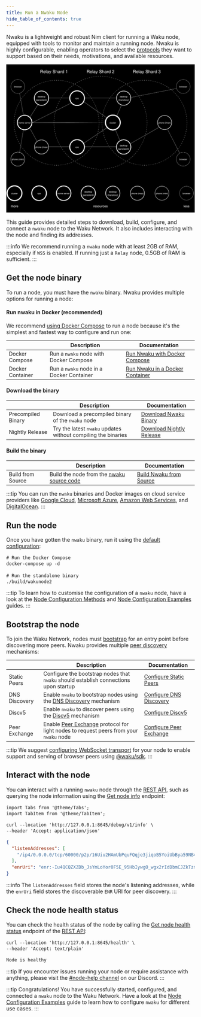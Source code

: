 ```yaml
---
title: Run a Nwaku Node
hide_table_of_contents: true
---
```


Nwaku is a lightweight and robust Nim client for running a Waku node, equipped with tools to monitor and maintain a running node. Nwaku is highly configurable, enabling operators to select the [protocols](/learn/concepts/protocols) they want to support based on their needs, motivations, and available resources.

![waku architecture](/img/architecture.png)

This guide provides detailed steps to download, build, configure, and connect a `nwaku` node to the Waku Network. It also includes interacting with the node and finding its addresses.

:::info
We recommend running a `nwaku` node with at least 2GB of RAM, especially if `WSS` is enabled. If running just a `Relay` node, 0.5GB of RAM is sufficient.
:::

## Get the node binary

To run a node, you must have the `nwaku` binary. Nwaku provides multiple options for running a node:

#### Run nwaku in Docker (recommended)

We recommend [using Docker Compose](/guides/nwaku/run-docker-compose) to run a node because it's the simplest and fastest way to configure and run one:

|                  | Description                              | Documentation                                                     |
| ---------------- | ---------------------------------------- | ----------------------------------------------------------------- |
| Docker Compose   | Run a `nwaku` node with Docker Compose   | [Run Nwaku with Docker Compose](/guides/nwaku/run-docker-compose) |
| Docker Container | Run a `nwaku` node in a Docker Container | [Run Nwaku in a Docker Container](/guides/nwaku/run-docker)       |

#### Download the binary

|                    | Description                                                   | Documentation                                                                      |
| ------------------ | ------------------------------------------------------------- | ---------------------------------------------------------------------------------- |
| Precompiled Binary | Download a precompiled binary of the `nwaku` node             | [Download Nwaku Binary](https://github.com/waku-org/nwaku/tags)                    |
| Nightly Release    | Try the latest `nwaku` updates without compiling the binaries | [Download Nightly Release](https://github.com/waku-org/nwaku/releases/tag/nightly) |

#### Build the binary

|                   | Description                                                                    | Documentation                                         |
| ----------------- | ------------------------------------------------------------------------------ | ----------------------------------------------------- |
| Build from Source | Build the node from the [nwaku source code](https://github.com/waku-org/nwaku) | [Build Nwaku from Source](/guides/nwaku/build-source) |

:::tip
You can run the `nwaku` binaries and Docker images on cloud service providers like [Google Cloud](https://cloud.google.com/), [Microsoft Azure](https://azure.microsoft.com/), [Amazon Web Services](https://aws.amazon.com/), and [DigitalOcean](https://www.digitalocean.com/).
:::

## Run the node

Once you have gotten the `nwaku` binary, run it using the [default configuration](/guides/nwaku/config-methods#default-configuration-values):

```shell
# Run the Docker Compose
docker-compose up -d

# Run the standalone binary
./build/wakunode2
```

:::tip
To learn how to customise the configuration of a `nwaku` node, have a look at the [Node Configuration Methods](/guides/nwaku/config-methods) and [Node Configuration Examples](/guides/nwaku/configure-nwaku) guides.
:::

## Bootstrap the node

To join the Waku Network, nodes must [bootstrap](/learn/glossary#bootstrapping) for an entry point before discovering more peers. Nwaku provides multiple [peer discovery](/learn/concepts/peer-discovery) mechanisms:

|               | Description                                                                                                            | Documentation                                                                        |
| ------------- | ---------------------------------------------------------------------------------------------------------------------- | ------------------------------------------------------------------------------------ |
| Static Peers  | Configure the bootstrap nodes that `nwaku` should establish connections upon startup                                   | [Configure Static Peers](/guides/nwaku/configure-discovery#configure-static-peers)   |
| DNS Discovery | Enable `nwaku` to bootstrap nodes using the [DNS Discovery](/learn/concepts/dns-discovery) mechanism                   | [Configure DNS Discovery](/guides/nwaku/configure-discovery#configure-dns-discovery) |
| Discv5        | Enable `nwaku` to discover peers using the [Discv5](/learn/concepts/discv5) mechanism                                  | [Configure Discv5](/guides/nwaku/configure-discovery#configure-discv5)               |
| Peer Exchange | Enable [Peer Exchange](/learn/concepts/peer-exchange) protocol for light nodes to request peers from your `nwaku` node | [Configure Peer Exchange](/guides/nwaku/configure-discovery#configure-peer-exchange) |

:::tip
We suggest [configuring WebSocket transport](/guides/nwaku/configure-nwaku#configure-websocket-transport) for your node to enable support and serving of browser peers using [@waku/sdk](/guides/js-waku/).
:::

## Interact with the node

You can interact with a running `nwaku` node through the [REST API](https://waku-org.github.io/waku-rest-api/), such as querying the node information using the [Get node info](https://waku-org.github.io/waku-rest-api/#get-/debug/v1/info) endpoint:

```mdx-code-block
import Tabs from '@theme/Tabs';
import TabItem from '@theme/TabItem';
```

<Tabs>
<TabItem value="request" label="Request">

```shell
curl --location 'http://127.0.0.1:8645/debug/v1/info' \
--header 'Accept: application/json'
```

</TabItem>
<TabItem value="response" label="Response">

```json
{
  "listenAddresses": [
    "/ip4/0.0.0.0/tcp/60000/p2p/16Uiu2HAmUbPquFQqje3jiqoB5YoiUbBya59NB4qqEzeiTNGHeA6w"
  ],
  "enrUri": "enr:-Iu4QCQZXZDb_JsYmLoYor0F5E_95HbIywgO_wgx2rIdDbmCJZkTzmlCr0wmMzV47lgik_tVwww5mIng90Ris83TisMBgmlkgnY0gmlwhAAAAACJc2VjcDI1NmsxoQPszztG-Ev52ZB7tk0jF8s6Md4KvyY_rhzNZokaaB_ABIN0Y3CC6mCFd2FrdTIB"
}
```

</TabItem>
</Tabs>

:::info
The `listenAddresses` field stores the node's listening addresses, while the `enrUri` field stores the discoverable `ENR` URI for peer discovery.
:::

## Check the node health status

You can check the health status of the node by calling the [Get node health status](https://waku-org.github.io/waku-rest-api/#get-/health) endpoint of the [REST API](https://waku-org.github.io/waku-rest-api/):

<Tabs>
<TabItem value="request" label="Request">

```shell
curl --location 'http://127.0.0.1:8645/health' \
--header 'Accept: text/plain'
```

</TabItem>
<TabItem value="response" label="Response">

```txt
Node is healthy
```

</TabItem>
</Tabs>

:::tip
If you encounter issues running your node or require assistance with anything, please visit the [#node-help channel](https://discord.com/channels/1110799176264056863/1216748184592711691) on our Discord.
:::

:::tip Congratulations!
You have successfully started, configured, and connected a `nwaku` node to the Waku Network. Have a look at the [Node Configuration Examples](/guides/nwaku/configure-nwaku) guide to learn how to configure `nwaku` for different use cases.
:::
